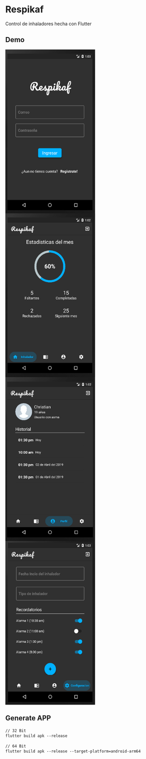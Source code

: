# Respikaf

Control de inhaladores hecha con Flutter

## Demo

<div style="display: flex; flex-wrap: wrap; justify-content: space-between; width: 100%;">
   <img src="https://github.com/criistian14/respikaf/blob/master/images/Login.PNG" width="280" height="510" />

   <img src="https://github.com/criistian14/respikaf/blob/master/images/Home.PNG" width="280" height="510" />

   <img src="https://github.com/criistian14/respikaf/blob/master/images/Profile.PNG" width="280" height="510" />

   <img src="https://github.com/criistian14/respikaf/blob/master/images/Settings.PNG" width="280" height="510" />
</div>


## Generate APP

```
// 32 Bit
flutter build apk --release

// 64 Bit
flutter build apk --release --target-platform=android-arm64
```
